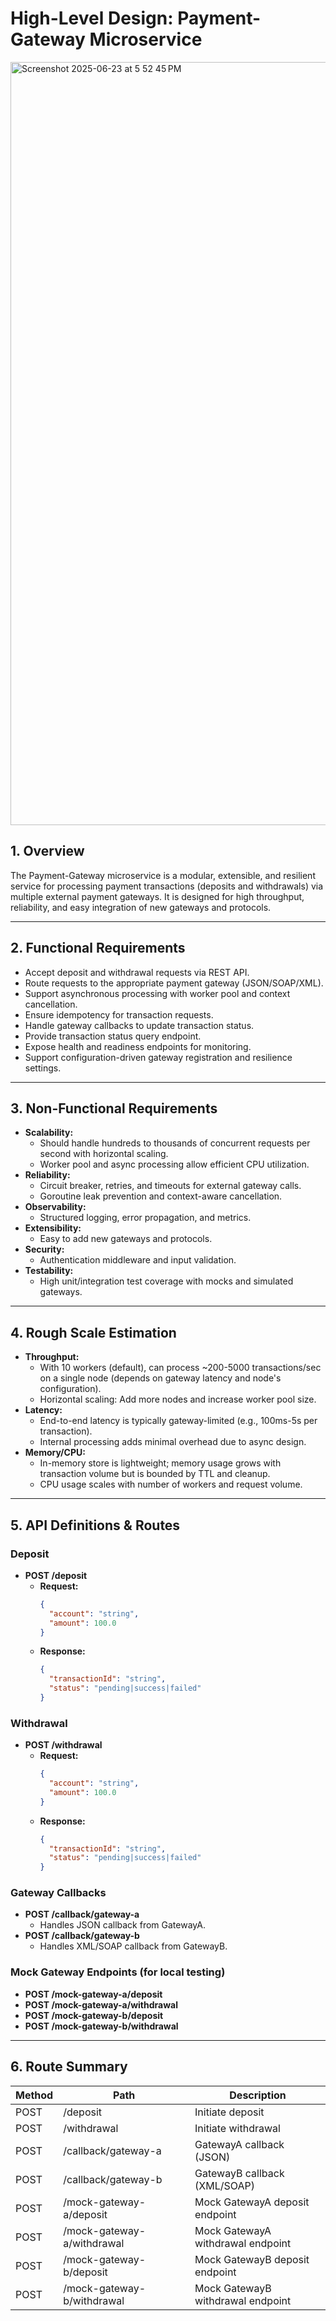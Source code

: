 # High-Level Design: Payment-Gateway Microservice

<img width="1221" alt="Screenshot 2025-06-23 at 5 52 45 PM" src="https://github.com/user-attachments/assets/d1488263-1cfb-49e2-979a-41d190e497cc" />

## 1. Overview

The Payment-Gateway microservice is a modular, extensible, and resilient service for processing payment transactions (deposits and withdrawals) via multiple external payment gateways. It is designed for high throughput, reliability, and easy integration of new gateways and protocols.

---

## 2. Functional Requirements

- Accept deposit and withdrawal requests via REST API.
- Route requests to the appropriate payment gateway (JSON/SOAP/XML).
- Support asynchronous processing with worker pool and context cancellation.
- Ensure idempotency for transaction requests.
- Handle gateway callbacks to update transaction status.
- Provide transaction status query endpoint.
- Expose health and readiness endpoints for monitoring.
- Support configuration-driven gateway registration and resilience settings.

---

## 3. Non-Functional Requirements

- **Scalability:**  
  - Should handle hundreds to thousands of concurrent requests per second with horizontal scaling.
  - Worker pool and async processing allow efficient CPU utilization.
- **Reliability:**  
  - Circuit breaker, retries, and timeouts for external gateway calls.
  - Goroutine leak prevention and context-aware cancellation.
- **Observability:**  
  - Structured logging, error propagation, and metrics.
- **Extensibility:**  
  - Easy to add new gateways and protocols.
- **Security:**  
  - Authentication middleware and input validation.
- **Testability:**  
  - High unit/integration test coverage with mocks and simulated gateways.

---

## 4. Rough Scale Estimation

- **Throughput:**  
  - With 10 workers (default), can process ~200-5000 transactions/sec on a single node (depends on gateway latency and node's configuration).
  - Horizontal scaling: Add more nodes and increase worker pool size.
- **Latency:**  
  - End-to-end latency is typically gateway-limited (e.g., 100ms-5s per transaction).
  - Internal processing adds minimal overhead due to async design.
- **Memory/CPU:**  
  - In-memory store is lightweight; memory usage grows with transaction volume but is bounded by TTL and cleanup.
  - CPU usage scales with number of workers and request volume.

---

## 5. API Definitions & Routes

### Deposit

- **POST /deposit**
  - **Request:**  
    ```json
    {
      "account": "string",
      "amount": 100.0
    }
    ```
  - **Response:**  
    ```json
    {
      "transactionId": "string",
      "status": "pending|success|failed"
    }
    ```

### Withdrawal

- **POST /withdrawal**
  - **Request:**  
    ```json
    {
      "account": "string",
      "amount": 100.0
    }
    ```
  - **Response:**  
    ```json
    {
      "transactionId": "string",
      "status": "pending|success|failed"
    }
    ```

### Gateway Callbacks

- **POST /callback/gateway-a**  
  - Handles JSON callback from GatewayA.
- **POST /callback/gateway-b**  
  - Handles XML/SOAP callback from GatewayB.

### Mock Gateway Endpoints (for local testing)

- **POST /mock-gateway-a/deposit**
- **POST /mock-gateway-a/withdrawal**
- **POST /mock-gateway-b/deposit**
- **POST /mock-gateway-b/withdrawal**

---

## 6. Route Summary

| Method | Path                        | Description                        |
|--------|-----------------------------|------------------------------------|
| POST   | /deposit                    | Initiate deposit                   |
| POST   | /withdrawal                 | Initiate withdrawal                |
| POST   | /callback/gateway-a         | GatewayA callback (JSON)           |
| POST   | /callback/gateway-b         | GatewayB callback (XML/SOAP)       |
| POST   | /mock-gateway-a/deposit     | Mock GatewayA deposit endpoint     |
| POST   | /mock-gateway-a/withdrawal  | Mock GatewayA withdrawal endpoint  |
| POST   | /mock-gateway-b/deposit     | Mock GatewayB deposit endpoint     |
| POST   | /mock-gateway-b/withdrawal  | Mock GatewayB withdrawal endpoint  |
